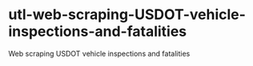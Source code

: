 # utl-web-scraping-USDOT-vehicle-inspections-and-fatalities
Web scraping USDOT vehicle inspections and fatalities
